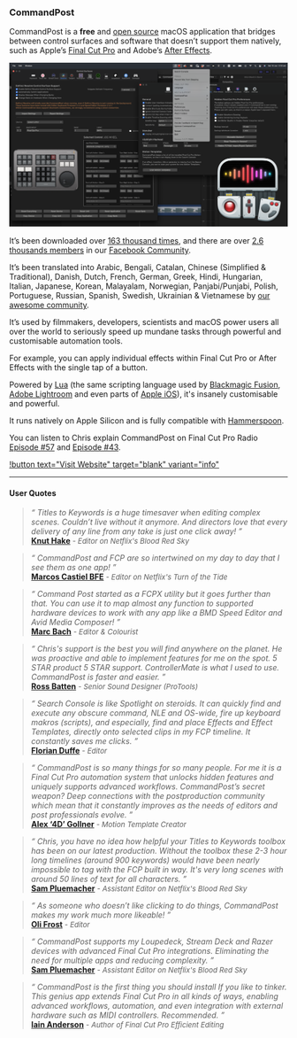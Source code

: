 ### CommandPost

CommandPost is a **free** and [open source](https://github.com/CommandPost/CommandPost/blob/develop/LICENSE.md) macOS application that bridges between control surfaces and software that doesn’t support them natively, such as Apple’s [Final Cut Pro](https://www.apple.com/final-cut-pro/) and Adobe’s [After Effects](https://www.adobe.com/products/aftereffects.html).

![](/static/commandpost-hero.png)

It’s been downloaded over [163 thousand times](https://hanadigital.github.io/grev/?user=commandpost&repo=commandpost), and there are over [2.6 thousands members](https://www.facebook.com/groups/commandpost/members) in our [Facebook Community](https://www.facebook.com/groups/commandpost/).

It’s been translated into Arabic, Bengali, Catalan, Chinese (Simplified & Traditional), Danish, Dutch, French, German, Greek, Hindi, Hungarian, Italian, Japanese, Korean, Malayalam, Norwegian, Panjabi/Punjabi, Polish, Portuguese, Russian, Spanish, Swedish, Ukrainian & Vietnamese by [our awesome community](https://poeditor.com/join/project/QWvOQlF1Sy).

It’s used by filmmakers, developers, scientists and macOS power users all over the world to seriously speed up mundane tasks through powerful and customisable automation tools.

For example, you can apply individual effects within Final Cut Pro or After Effects with the single tap of a button.

Powered by [Lua](https://dev.commandpost.io/lua/overview/) (the same scripting language used by [Blackmagic Fusion](https://www.blackmagicdesign.com/products/fusion/), [Adobe Lightroom](https://www.adobe.com/au/products/photoshop-lightroom.html) and even parts of [Apple iOS](https://twitter.com/_inside/status/1026173832527265792)), it's insanely customisable and powerful.

It runs natively on Apple Silicon and is fully compatible with [Hammerspoon](http://www.hammerspoon.org).

You can listen to Chris explain CommandPost on Final Cut Pro Radio [Episode #57](http://fcpradio.com/episode057.html) and [Episode #43](http://fcpradio.com/episodes/episode043.html).

[!button text="Visit Website" target="blank" variant="info"](https://commandpost.io)

---

#### User Quotes

> _“ Titles to Keywords is a huge timesaver when editing complex scenes. Couldn’t live without it anymore. And directors love that every delivery of any line from any take is just one click away! ”_<br />
> **[Knut Hake](http://www.knuthake.de)** <font size="2">- _Editor on Netflix's Blood Red Sky_</font>

> _“ CommandPost and FCP are so intertwined on my day to day that I see them as one app! ”_<br />
> **[Marcos Castiel BFE](http://www.marcoscastiel.com/)** <font size="2">- _Editor on Netflix's Turn of the Tide_</font>

> _“ Command Post started as a FCPX utility but it goes further than that. You can use it to map almost any function to supported hardware devices to work with any app like a BMD Speed Editor and Avid Media Composer! ”_<br />
> **[Marc Bach](https://www.interfacelab.tv)** <font size="2">- _Editor & Colourist_</font>

> _“ Chris's support is the best you will find anywhere on the planet. He was proactive and able to implement features for me on the spot. 5 STAR product 5 STAR support. ControllerMate is what I used to use. CommandPost is faster and easier. ”_<br />
> **[Ross Batten](https://www.roscoaudio.com.au)** <font size="2">- _Senior Sound Designer (ProTools)_</font>

> _“ Search Console is like Spotlight on steroids. It can quickly find and execute any obscure command, NLE and OS-wide, fire up keyboard makros (scripts), and especially, find and place Effects and Effect Templates, directly onto selected clips in my FCP timeline. It constantly saves me clicks. ”_<br />
> **[Florian Duffe](https://florian-duffe.de/en/flow-en/)** <font size="2">- _Editor_</font>

> _“ CommandPost is so many things for so many people. For me it is a Final Cut Pro automation system that unlocks hidden features and uniquely supports advanced workflows. CommandPost’s secret weapon? Deep connections with the postproduction community which mean that it constantly improves as the needs of editors and post professionals evolve. ”_<br />
> **[Alex ‘4D’ Gollner](https://alex4d.com)** <font size="2">- _Motion Template Creator_</font>

> _“ Chris, you have no idea how helpful your Titles to Keywords toolbox has been on our latest production. Without the toolbox these 2-3 hour long timelines (around 900 keywords) would have been nearly impossible to tag with the FCP built in way. It's very long scenes with around 50 lines of text for all characters. ”_<br />
> **[Sam Pluemacher](https://www.imdb.com/name/nm10223233/)** <font size="2">- _Assistant Editor on Netflix's Blood Red Sky_</font>

> _“ As someone who doesn’t like clicking to do things, CommandPost makes my work much more likeable! ”_<br />
> **[Oli Frost](https://olifro.st/)** <font size="2">- _Editor_</font>

> _“ CommandPost supports my Loupedeck, Stream Deck and Razer devices with advanced Final Cut Pro integrations. Eliminating the need for multiple apps and reducing complexity. ”_<br />
> **[Sam Pluemacher](https://www.imdb.com/name/nm10223233/)** <font size="2">- _Assistant Editor on Netflix's Blood Red Sky_</font>

> _“ CommandPost is the first thing you should install If you like to tinker. This genius app extends Final Cut Pro in all kinds of ways, enabling advanced workflows, automation, and even integration with external hardware such as MIDI controllers. Recommended. ”_<br />
> **[Iain Anderson](https://iain-anderson.com)** <font size="2">- _Author of Final Cut Pro Efficient Editing_</font>